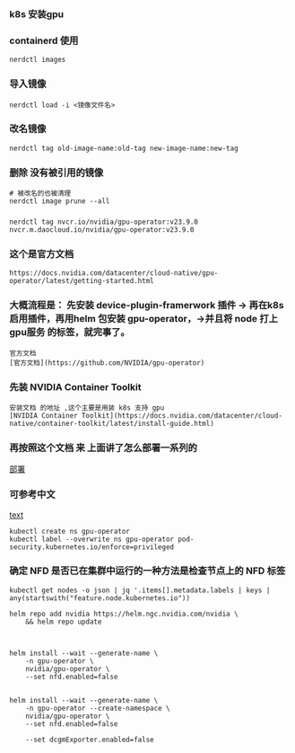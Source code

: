 ### k8s 安装gpu
### containerd 使用
```
nerdctl images 
```
### 导入镜像
```
nerdctl load -i <镜像文件名>

```
### 改名镜像
```
nerdctl tag old-image-name:old-tag new-image-name:new-tag
```
### 删除 没有被引用的镜像
```
# 被改名的也被清理
nerdctl image prune --all
```
###
```
nerdctl tag nvcr.io/nvidia/gpu-operator:v23.9.0 nvcr.m.daocloud.io/nvidia/gpu-operator:v23.9.0
```
### 这个是官方文档 
```
https://docs.nvidia.com/datacenter/cloud-native/gpu-operator/latest/getting-started.html
```

### 大概流程是： 先安装 device-plugin-framerwork 插件 -> 再在k8s 启用插件，再用helm 包安装 gpu-operator，->并且将 node 打上 gpu服务 的标签，就完事了。
```
官方文档 
[官方文档](https://github.com/NVIDIA/gpu-operator)
```
### 先装 NVIDIA Container Toolkit
```
安装文档 的地址 ,这个主要是用装 k8s 支持 gpu
[NVIDIA Container Toolkit](https://docs.nvidia.com/datacenter/cloud-native/container-toolkit/latest/install-guide.html)
```

### 再按照这个文档 来 上面讲了怎么部署一系列的
[部署](https://docs.nvidia.com/datacenter/cloud-native/gpu-operator/latest/getting-started.html)

### 可参考中文 

[text](https://www.lixueduan.com/posts/ai/02-gpu-operator/)

```
kubectl create ns gpu-operator
kubectl label --overwrite ns gpu-operator pod-security.kubernetes.io/enforce=privileged
```
### 确定 NFD 是否已在集群中运行的一种方法是检查节点上的 NFD 标签
```
kubectl get nodes -o json | jq '.items[].metadata.labels | keys | any(startswith("feature.node.kubernetes.io"))
```

```
helm repo add nvidia https://helm.ngc.nvidia.com/nvidia \
    && helm repo update



helm install --wait --generate-name \
    -n gpu-operator \
    nvidia/gpu-operator \
    --set nfd.enabled=false


helm install --wait --generate-name \
    -n gpu-operator --create-namespace \
    nvidia/gpu-operator \
    --set nfd.enabled=false
    
    --set dcgmExporter.enabled=false    
```